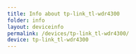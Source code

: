 ```yaml
---
title: Info about tp-link_tl-wdr4300
folder: info
layout: deviceinfo
permalink: /devices/tp-link_tl-wdr4300/
device: tp-link_tl-wdr4300
---
```


